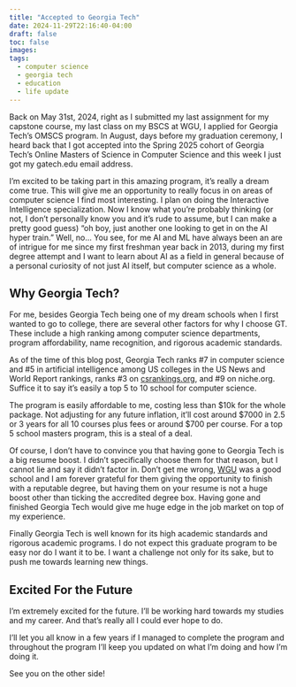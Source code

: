 ```yaml
---
title: "Accepted to Georgia Tech"
date: 2024-11-29T22:16:40-04:00
draft: false
toc: false
images:
tags:
  - computer science
  - georgia tech
  - education
  - life update
---
```


Back on May 31st, 2024, right as I submitted my last assignment for my capstone course, my last class on my BSCS at WGU, I applied for Georgia Tech’s OMSCS program. In August, days before my graduation ceremony, I heard back that I got accepted into the Spring 2025 cohort of Georgia Tech’s Online Masters of Science in Computer Science and this week I just got my gatech.edu email address. 

I’m excited to be taking part in this amazing program, it’s really a dream come true. This will give me an opportunity to really focus in on areas of computer science I find most interesting. I plan on doing the Interactive Intelligence specialization. Now I know what you’re probably thinking (or not, I don’t personally know you and it’s rude to assume, but I can make a pretty good guess) “oh boy, just another one looking to get in on the AI hyper train.” Well, no… You see, for me AI and ML have always been an are of intrigue for me since my first freshman year back in 2013, during my first degree attempt and I want to learn about AI as a field in general because of a personal curiosity of not just AI itself, but computer science as a whole. 

## Why Georgia Tech?

For me, besides Georgia Tech being one of my dream schools when I first wanted to go to college, there are several other factors for why I choose GT. These include a high ranking among computer science departments, program affordability, name recognition, and rigorous academic standards. 

As of the time of this blog post, Georgia Tech ranks #7 in computer science and #5 in artificial intelligence among US colleges in the US News and World Report rankings, ranks #3 on [csrankings.org](https://csrankings.org), and #9 on niche.org. Suffice it to say it’s easily a top 5 to 10 school for computer science.

The program is easily affordable to me, costing less than $10k for the whole package. Not adjusting for any future inflation, it’ll cost around $7000 in 2.5 or 3 years for all 10 courses plus fees or around $700 per course. For a top 5 school masters program, this is a steal of a deal. 

Of course, I don’t have to convince you that having gone to Georgia Tech is a big resume boost. I didn’t specifically choose them for that reason, but I cannot lie and say it didn’t factor in. Don’t get me wrong, [WGU](https://wgu.edu) was a good school and I am forever grateful for them giving the opportunity to finish with a reputable degree, but having them on your resume is not a huge boost other than ticking the accredited degree box. Having gone and finished Georgia Tech would give me huge edge in the job market on top of my experience. 

Finally Georgia Tech is well known for its high academic standards and rigorous academic programs. I do not expect this graduate program to be easy nor do I want it to be. I want a challenge not only for its sake, but to push me towards learning new things. 

## Excited For the Future

I’m extremely excited for the future. I’ll be working hard towards my studies and my career. And that’s really all I could ever hope to do. 

I’ll let you all know in a few years if I managed to complete the program and throughout the program I’ll keep you updated on what I’m doing and how I’m doing it.

See you on the other side!